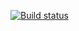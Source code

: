 [![Build status](https://ci.appveyor.com/api/projects/status/xttg6nmxtl9khdne?svg=true)](https://ci.appveyor.com/project/ElenaKechina/purefunction)
